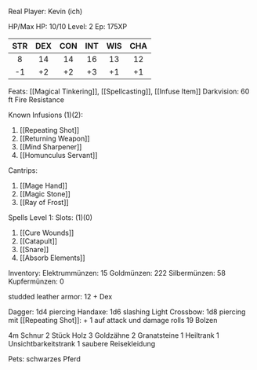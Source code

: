 Real Player: Kevin (ich)

HP/Max HP: 10/10
Level: 2
Ep: 175XP

| STR | DEX | CON | INT | WIS | CHA |
| :-: | :-: | :-: | :-: | :-: | :-: |
|  8  | 14  | 14  | 16  | 13  | 12  |
| -1  | +2  | +2  | +3  | +1  | +1  |

Feats:
[[Magical Tinkering]], [[Spellcasting]], [[Infuse Item]]
Darkvision: 60 ft
Fire Resistance

Known Infusions (1)(2):
1. [[Repeating Shot]]
2. [[Returning Weapon]]
3. [[Mind Sharpener]]
4. [[Homunculus Servant]]

Cantrips:
1. [[Mage Hand]]
2. [[Magic Stone]]
3. [[Ray of Frost]]

Spells Level 1:
Slots: (1)(0)
1. [[Cure Wounds]]
2. [[Catapult]]
3. [[Snare]]
4. [[Absorb Elements]]

Inventory:
Elektrummünzen: 15
Goldmünzen: 222
Silbermünzen: 58
Kupfermünzen: 0

studded leather armor: 12 + Dex

Dagger: 1d4 piercing
Handaxe: 1d6 slashing
Light Crossbow: 1d8 piercing
mit [[Repeating Shot]]: + 1 auf attack und damage rolls
19 Bolzen

4m Schnur
2 Stück Holz
3 Goldzähne
2 Granatsteine
1 Heiltrank
1 Unsichtbarkeitstrank
1 saubere Reisekleidung

Pets:
schwarzes Pferd
